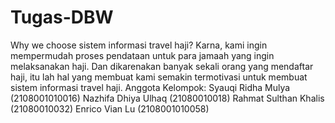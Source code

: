 # Tugas-DBW
Why we choose sistem informasi travel haji? Karna, kami ingin mempermudah proses pendataan untuk para jamaah yang ingin melaksanakan haji. Dan dikarenakan banyak sekali orang yang mendaftar haji, itu lah hal yang membuat kami semakin termotivasi untuk membuat sistem informasi travel haji.
Anggota Kelompok:
Syauqi Ridha Mulya (2108001010016)
Nazhifa Dhiya Ulhaq (21080010018)
Rahmat Sulthan Khalis (21080010032)
Enrico Vian Lu (2108001010058)
